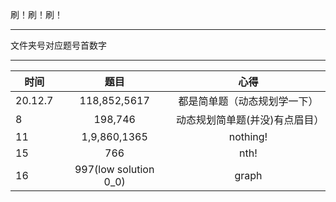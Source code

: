 刷！刷！刷！
***
文件夹号对应题号首数字
***
|时间    |题目        |          心得|
| ---------- | :-----------:  | :-----------: |
|20.12.7 |118,852,5617 | 都是简单题（动态规划学一下）  |
|8 |198,746 | 动态规划简单题(并没)有点眉目）  |
|11 |1,9,860,1365 | nothing! |
|15|766|nth!|
|16|997(low solution 0_0)|graph|